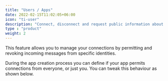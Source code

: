 ```yaml
---
title: "Users / Apps"
date: 2022-02-15T11:02:05+06:00
icon: "ti-user"
description: "Connect, disconnect and request public information about users and apps"
type : "product"
weight: 2
---
```


This feature allows you to manage your connections by permitting and revoking incoming messages from specific identities.

During the app creation process you can define if your app permits connections from everyone, or just you. You can tweak this behaviour as shown below.
